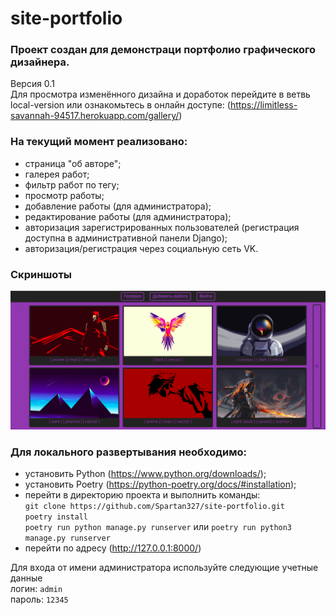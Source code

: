 # site-portfolio

### Проект создан для демонстраци портфолио графического дизайнера.

Версия 0.1  
Для просмотра изменённого дизайна и доработок перейдите в ветвь local-version или ознакомьтесь в онлайн доступе: (https://limitless-savannah-94517.herokuapp.com/gallery/)

### На текущий момент реализовано:
- страница "об авторе";
- галерея работ;
- фильтр работ по тегу;
- просмотр работы;
- добавление работы (для администратора);
- редактирование работы (для администратора);
- авторизация зарегистрированных пользователей (регистрация доступна в административной панели Django);
- авторизация/регистрация через социальную сеть VK.

### Скриншоты
![Image alt](screenshots/screen.png "Страница галереи работ")

### Для локального развертывания необходимо:
- установить Python (https://www.python.org/downloads/);
- установить Poetry (https://python-poetry.org/docs/#installation);
- перейти в директорию проекта и выполнить команды:  
`git clone https://github.com/Spartan327/site-portfolio.git`  
`poetry install`  
`poetry run python manage.py runserver` или `poetry run python3 manage.py runserver`
- перейти по адресу (http://127.0.0.1:8000/)

Для входа от имени админиcтратора используйте следующие учетные данные  
логин: `admin`  
пароль: `12345`
